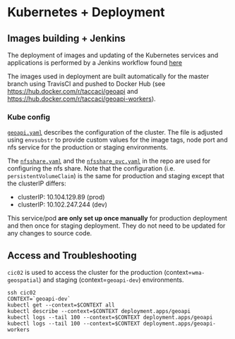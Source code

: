 # Kubernetes + Deployment

## Images building + Jenkins

The deployment of images and updating of the Kubernetes services and applications is performed by a Jenkins
workflow found [here](https://jenkins01.tacc.utexas.edu/view/Hazmapper+Geoapi/.)

The images used in deployment are built automatically for the master branch using TravisCI and 
pushed to Docker Hub (see https://hub.docker.com/r/taccaci/geoapi and https://hub.docker.com/r/taccaci/geoapi-workers).

### Kube config

[`geoapi.yaml`](geoapi.yaml) describes the configuration of the cluster. The file is adjusted using `envsubstr` to provide
custom values for the image tags, node port and nfs service for the production or staging environments.

The [`nfsshare.yaml`](nfsshare.service.yaml) and the [`nfsshare_pvc.yaml`](nfsshare.pvc.yaml) in the repo are used for configuring the nfs share. Note that the
configuration (i.e. `persistentVolumeClaim`) is the same for production and staging except that the clusterIP differs:

* clusterIP: 10.104.129.89  (prod)
* clusterIP: 10.102.247.244 (dev)

This service/pod **are only set up once manually** for production deployment and then once for staging deployment.
They do not need to be updated for any changes to source code.

## Access and Troubleshooting

`cic02` is used to access the cluster for the production (context=`wma-geospatial`) and staging (context=`geoapi-dev`)
environments.

```
ssh cic02
CONTEXT=`geoapi-dev`
kubectl get --context=$CONTEXT all
kubectl describe --context=$CONTEXT deployment.apps/geoapi
kubectl logs --tail 100 --context=$CONTEXT deployment.apps/geoapi
kubectl logs --tail 100 --context=$CONTEXT deployment.apps/geoapi-workers
```
